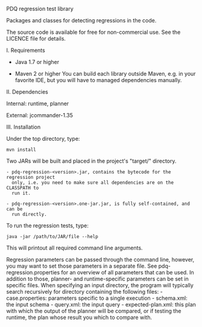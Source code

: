 PDQ regression test library

Packages and classes for detecting regressions in the code.

The source code is available for free for non-commercial use.
See the LICENCE file for details.

I. Requirements
   
 * Java 1.7 or higher
   
 * Maven 2 or higher
   You can build each library outside Maven, e.g. in your favorite IDE, but
   you will have to managed dependencies manually.

II. Dependencies

Internal: runtime, planner 

External: jcommander-1.35
	
III. Installation

Under the top directory, type:

	mvn install
	
Two JARs will be built and placed in the project's "target/" directory.

	- pdq-regression-<version>.jar, contains the bytecode for the regression project
	  only, i.e. you need to make sure all dependencies are on the CLASSPATH to
	  run it.

	- pdq-regression-<version>.one-jar.jar, is fully self-contained, and can be
	  run directly.

To run the regression tests, type:

	java -jar /path/to/JAR/file --help
	
This will printout all required command line arguments.

Regression parameters can be passed through the command line, however, you 
may want to set those parameters in a separate file.
See pdq-regression.properties for an overview of all parameters that can be 
used.
In addition to those, planner- and runtime-specific parameters can be set in
specific files.
When specifying an input directory, the program will typically search 
recursively for directory containing the following files:
	- case.properties: parameters specific to a single execution
	- schema.xml: the input schema
	- query.xml: the input query
	- expected-plan.xml: this plan with which the output of the planner will be 
	  compared, or if testing the runtime, the plan whose result you which to 
	  compare with.

